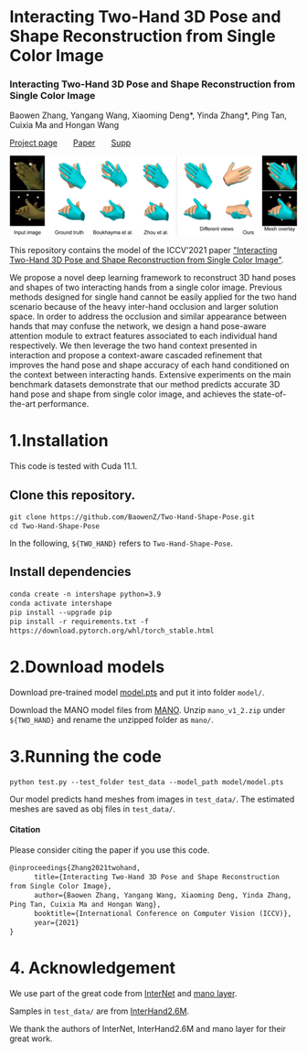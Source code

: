 # Interacting Two-Hand 3D Pose and Shape Reconstruction from Single Color Image

### Interacting Two-Hand 3D Pose and Shape Reconstruction from Single Color Image
Baowen Zhang, Yangang Wang, Xiaoming Deng*, Yinda Zhang*, Ping Tan, Cuixia Ma and Hongan Wang

[Project page](https://baowenz.github.io/Intershape/)   &nbsp;  &nbsp;  &nbsp;  [Paper](https://openaccess.thecvf.com/content/ICCV2021/papers/Zhang_Interacting_Two-Hand_3D_Pose_and_Shape_Reconstruction_From_Single_Color_ICCV_2021_paper.pdf)   &nbsp;  &nbsp;  &nbsp;  [Supp](https://openaccess.thecvf.com/content/ICCV2021/supplemental/Zhang_Interacting_Two-Hand_3D_ICCV_2021_supplemental.pdf)

![prediction example](teaser.png)

This repository contains the model of the ICCV'2021 paper ["Interacting Two-Hand 3D Pose and Shape Reconstruction from Single Color Image"](https://openaccess.thecvf.com/content/ICCV2021/papers/Zhang_Interacting_Two-Hand_3D_Pose_and_Shape_Reconstruction_From_Single_Color_ICCV_2021_paper.pdf).

We propose a novel deep learning framework to reconstruct 3D hand poses and shapes of two interacting hands from a single color image. Previous methods designed for single hand cannot be easily applied for the two hand scenario because of the heavy inter-hand occlusion and larger solution space. In order to address the occlusion and similar appearance between hands that may confuse the network, we design a hand pose-aware attention module to extract features associated to each individual hand respectively. We then leverage the two hand context presented in interaction and propose a context-aware cascaded refinement that improves the hand pose and shape accuracy of each hand conditioned on the context between interacting hands. Extensive experiments on the main benchmark datasets demonstrate that our method predicts accurate 3D hand pose and shape from single color image, and achieves the state-of-the-art performance.


# 1.Installation
This code is tested with Cuda 11.1.
## Clone this repository.
```
git clone https://github.com/BaowenZ/Two-Hand-Shape-Pose.git
cd Two-Hand-Shape-Pose
```
In the following, `${TWO_HAND}` refers to `Two-Hand-Shape-Pose`.
## Install dependencies
```
conda create -n intershape python=3.9
conda activate intershape
pip install --upgrade pip
pip install -r requirements.txt -f https://download.pytorch.org/whl/torch_stable.html
```
# 2.Download models
Download pre-trained model [model.pts](https://drive.google.com/drive/folders/1cQz7uOMzhsACPb86lMrVAJnACF4-h3Q7?usp=sharing) and put it into folder `model/`.

Download the MANO model files from [MANO](https://mano.is.tue.mpg.de/). Unzip `mano_v1_2.zip` under `${TWO_HAND}` and rename the unzipped folder as `mano/`.

# 3.Running the code
```
python test.py --test_folder test_data --model_path model/model.pts
```
Our model predicts hand meshes from images in `test_data/`. The estimated meshes are saved as obj files in `test_data/`.

#### Citation
Please consider citing the paper if you use this code.
```
@inproceedings{Zhang2021twohand, 
      title={Interacting Two-Hand 3D Pose and Shape Reconstruction from Single Color Image}, 
      author={Baowen Zhang, Yangang Wang, Xiaoming Deng, Yinda Zhang, Ping Tan, Cuixia Ma and Hongan Wang}, 
      booktitle={International Conference on Computer Vision (ICCV)}, 
      year={2021} 
} 
```

# 4. Acknowledgement
We use part of the great code from [InterNet](https://mks0601.github.io/InterHand2.6M/) and [mano layer](https://github.com/hassony2/manopth).

Samples in `test_data/` are from [InterHand2.6M](https://mks0601.github.io/InterHand2.6M/). 

We thank the authors of InterNet, InterHand2.6M and mano layer for their great work.
